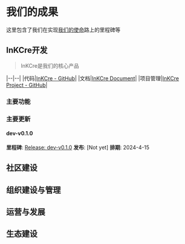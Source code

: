 # 我们的成果  

这里包含了我们在实现[我们的使命](./about/mission.md)路上的里程碑等

## InKCre开发

> InKCre是我们的核心产品

|--|--|
|代码|[InKCre - GitHub](https://github.com/InKCre/InKCre)|
|文档|[InKCre Document](https://docs.inkcre.inkcre-thing.hadream.ltd)|
|项目管理|[InKCre Project - GitHub](https://github.com/InKCre/InKCre/projects)|

### 主要功能

### 主要更新

#### dev-v0.1.0

**里程碑**: [Release: dev-v0.1.0](https://github.com/InKCre/InKCre/milestone/4)
**发布**: [Not yet]
**排期**: 2024-4-15

## 社区建设

## 组织建设与管理

## 运营与发展

## 生态建设
